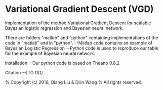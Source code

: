 # Variational Gradient Descent (VGD)
Implementation of the method Variational Gradient Descent for scalable Bayesian logistic regression and Bayesian neural network.

There are folders "matlab" and "python" containing implementations of the code in "matlab" and in "python".
  --Matlab code contains an example of Bayesian Logistic Regression 
  --Python code is used to reproduce our table for the example of Bayesian neural network.


Installation
  --Our python code is based on Theano 0.8.2

Citation
  --[TO DO]

% Copyright (c) 2016,  Qiang Liu & Dilin Wang
% All rights reserved.
